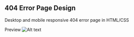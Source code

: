 ## 404 Error Page Design
Desktop and mobile responsive 404 error page in HTML/CSS

Preview
![Alt text](/relative/path/to/img.jpg?raw=true "Optional Title")

